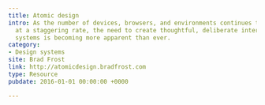 ```yaml
---
title: Atomic design
intro: As the number of devices, browsers, and environments continues to increase
  at a staggering rate, the need to create thoughtful, deliberate interface design
  systems is becoming more apparent than ever.
category:
- Design systems
site: Brad Frost
link: http://atomicdesign.bradfrost.com
type: Resource
pubdate: 2016-01-01 00:00:00 +0000

---
```

